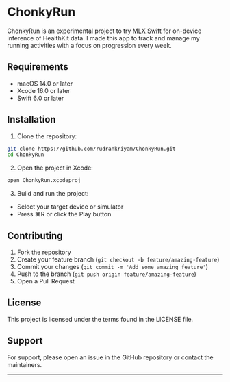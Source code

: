 # ChonkyRun

ChonkyRun is an experimental project to try [MLX Swift](https://github.com/ml-explore/mlx-swift) for on-device inference of HealthKit data. I made this app to track and manage my running activities with a focus on progression every week.

## Requirements

- macOS 14.0 or later
- Xcode 16.0 or later
- Swift 6.0 or later

## Installation

1. Clone the repository:

```bash
git clone https://github.com/rudrankriyam/ChonkyRun.git
cd ChonkyRun
```

2. Open the project in Xcode:

```bash
open ChonkyRun.xcodeproj
```

3. Build and run the project:

- Select your target device or simulator
- Press ⌘R or click the Play button

## Contributing

1. Fork the repository
2. Create your feature branch (`git checkout -b feature/amazing-feature`)
3. Commit your changes (`git commit -m 'Add some amazing feature'`)
4. Push to the branch (`git push origin feature/amazing-feature`)
5. Open a Pull Request

## License

This project is licensed under the terms found in the LICENSE file.

## Support

For support, please open an issue in the GitHub repository or contact the maintainers.

---
